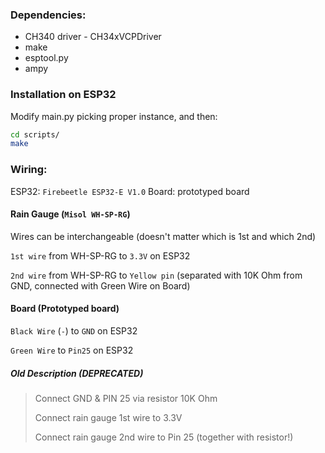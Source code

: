 ### Dependencies:
- CH340 driver - CH34xVCPDriver
- make 
- esptool.py 
- ampy

### Installation on ESP32
Modify main.py picking proper instance, and then:
```bash
cd scripts/
make
```

### Wiring:
ESP32: `Firebeetle ESP32-E V1.0`
Board: prototyped board

#### Rain Gauge (`Misol WH-SP-RG`)
Wires can be interchangeable (doesn't matter which is 1st and which 2nd)

`1st wire` from WH-SP-RG to `3.3V` on ESP32

`2nd wire` from WH-SP-RG to `Yellow pin` (separated with 10K Ohm from GND, connected with Green Wire on Board)

#### Board (Prototyped board)

`Black Wire` (`-`) to `GND` on ESP32

`Green Wire` to `Pin25` on ESP32

##### Old Description (DEPRECATED)
> Connect GND & PIN 25 via resistor 10K Ohm
> 
> Connect rain gauge 1st wire to 3.3V
> 
>Connect rain gauge 2nd wire to Pin 25 (together with resistor!)
